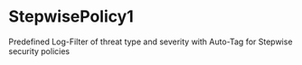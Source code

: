 # StepwisePolicy1
Predefined Log-Filter of threat type and severity with Auto-Tag for Stepwise security policies
